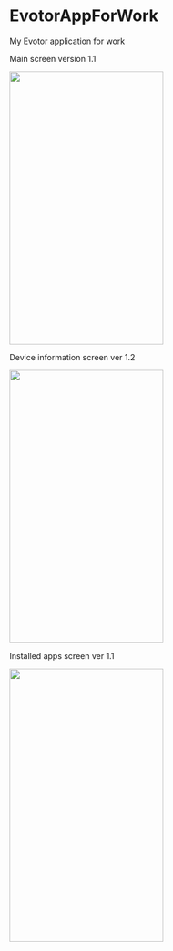 # EvotorAppForWork
My Evotor application for work

Main screen version 1.1

<img src="https://lh3.googleusercontent.com/0PSugdaAC9TvJ9g_2xfhpmUXizT3-DbcLxDiLOhFb1P-7YnMlWeFYt5zJpXNGCzzWC2nkXv4OZrAweLK4_iN0LZmvDHoqF555pKxda6YRvdPGWv_TSIot2e2rKfkMRXtL084vsv1Nh6zlDExJmYslahBUcu4LYmVhggBLMVZykpjW04Btf5Iy-6_7PYJIYrtbsERirZasXCktbyBmDYZjsTgwMNqqgp2B-hF6QhNlPyWgH76nBWabf6LHMpHFqnWwZXGWxglSmp-mBeUprr5is7iKc_dQANPPLuBcuq4oKFg_jvfhvj5_iIUX3EHNMvrGekzj7fi3aaPGX_dPBlwOAwRVaYfIJ-pT80nGICVbWfVlAW7siJCopjEw_Ytkefz2hnqW_Y9esF0fBoa8FiaZXMtIX2p4UEA0gX6oofEnyrRu4rCNFPMNB66tpXrRNMKrSN_FapuFimQYS4k-td3Jg2ksCdx8-OBYuDf0gwsPryaHrfnuDtNYwlBzx7lBKPsTEjICfLb7aakYWoM01hED5XOjXvULFwMVnBFccn4Pji6TlQ6oK0aQiGi6CtxLBUG-RmU3moypcN0ZWmSaCTO6dXuKZrsQzd1FJbNkA=w585-h998-no" width="270" height="480"/>

Device information screen ver 1.2

<img src="https://lh3.googleusercontent.com/fzSzH8C85ftOWFRtgeKVL1t6-apN85c0Y-vQLlNz0om6qg1Nae0Z05j5PGZkeqIzwLuN3HUpyUl3_sAm15pxAH3r6vJVrJucipmiv8_m8MCNj2C2JJkp23JWZQxGkZdyq9YcWAUxZCVPYyipBUJVp-njqUwGx7llGNv9mQAcVVDGz1ncGeNyk_jJEsafIxVqVhtGOo91Dk_JqHsCGwyX4DLLeUZn7stTJ20ln6M-4pckQK5FPV5tWxvCISaabhn0pZIGjaoY-vipic0njWvy6I4VH_kJ73jj4B3MIeUP058TpwgliOdoCBlwcTvhoV4uHzSn4gJuW51L9wEpfvdPWRcZKpU6nhr0XJlkQ6uUwYRD1IvO5kQBiuiCeWP9OiL0wqK5sNjV0tGD0dsmiTHcb_XlfAfvHAlZGl3ZpyMuYjoJSz4CpZNrcR58VRdbsXj7GoqQ0JbzXwHhY9fj2Gxe2RM6yXB_Hm8dYAaowx93tXzGkd1u2Hklx2CuVeTF2DdidtGqr37B68SUqVgeVXVZc_MwoCm74pSrsutm1wWZ24nWK6eZtW963oDA6LM9Am31mPzBIFRpSSHCNOIq92Ne31v9QBgvCHTsptMD0g=w585-h998-no" width="270" height="480"/>

Installed apps screen ver 1.1

<img src="https://lh3.googleusercontent.com/2X5442zwPCOEzdDr0L28M-0GX2o3cSThVSCBJ-zXGMT1mZ0rFlTb9b5WiMeYIJBfnJCiSJt4702DyC1lI5NJcX7OHFdQcMCFIQ306A1D80e5lGOwDNGi-fp4dgv_zcUBBfm8YG-ud_Xh96RZ8dMCl-noUfreqAu55uBvIPjyVcM9nZF0DoqMrLzCR-msqCew0zZD2Q7YVc1vg8LE2fHg9IeBPteB4LXAolFACGrv2-mbf0w6u_GHX-xUoAEpmT98mqkqk7aBX-XEFJ3YbjRRVEOZuYPP5iL2aeJI9222OGDPMCMF4yHGQr7uGx4GkoYqgh69GTKmjIA6rIz07duM0pRLfm_4wl60QmthFI7Sse1aePXvAwxZi9B-qenaJB94cXYsH6LCce3NNdow2GlsthrvBSz2KRWtymwcW4npubW1Va6qzPZxuG6Vx3ho-Cj4-qVf0S6IcwT_qW5ZweyEIDo7DW016QE7mh1JkI2X2HbhqD1_k-gRA6KtjC0RXkGVSNjfrNOhEQ94kE-JVzJlnUnCfEKVY42kFFdPHUS8TnL53lkRqiKIpEY8FdKXQdPnVWZyaSFbKvzNdoDaPEImw_P14KIQWY67RG9gXg=w585-h998-no" width="270" height="480"/>
